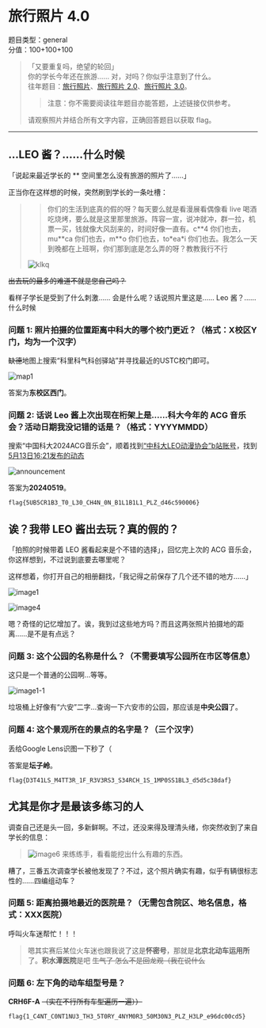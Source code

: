 # 旅行照片 4.0

题目类型：general  
分值：100+100+100

> 「又要重复吗，绝望的轮回」  
> 你的学长今年还在旅游…… 对，对吗？你似乎注意到了什么。  
> 往年题目：[旅行照片](https://github.com/USTC-Hackergame/hackergame2021-writeups/blob/master/official/%E6%97%85%E8%A1%8C%E7%85%A7%E7%89%87/README.md)、[旅行照片 2.0](https://github.com/USTC-Hackergame/hackergame2022-writeups/blob/master/official/%E6%97%85%E8%A1%8C%E7%85%A7%E7%89%87%202.0/README.md)、[旅行照片 3.0](https://github.com/USTC-Hackergame/hackergame2023-writeups/blob/master/official/%E6%97%85%E8%A1%8C%E7%85%A7%E7%89%87%203.0/README.md)。
>
>> 注意：你不需要阅读往年题目亦能答题，上述链接仅供参考。  
>
> 请观察照片并结合所有文字内容，正确回答题目以获取 flag。

---

## ...LEO 酱？……什么时候

「说起来最近学长的 \*\* 空间里怎么没有旅游的照片了……」

正当你在这样想的时候，突然刷到学长的一条吐槽：

>> 你们的生活到底真的假的呀？每天要么就是看漫展看偶像看 live 喝酒吃烧烤，要么就是这里那里旅游。阵容一宣，说冲就冲，群一拉，机票一买，钱就像大风刮来的，时间好像一直有。c\*\*4 你们也去，mu\*\*ca 你们也去，m\*\*o 你们也去，to\*ea\*i 你们也去。我怎么一天到晚都在上班啊，你们那到底是怎么弄的呀？教教我行不行
>
> ![klkq](../assets/klkq.jpg)

~~出去玩的最多的难道不就是您自己吗？~~

看样子学长是受到了什么刺激…… 会是什么呢？话说照片里这是…… Leo 酱？……什么时候

### 问题 1: 照片拍摄的位置距离中科大的哪个校门更近？（格式：X校区Y门，均为一个汉字）

~~缺德~~地图上搜索“科里科气科创驿站”并寻找最近的USTC校门即可。

![map1](../assets/IMG_0547.PNG)

答案为**东校区西门**。

### 问题 2: 话说 Leo 酱上次出现在桁架上是……科大今年的 ACG 音乐会？活动日期我没记错的话是？（格式：YYYYMMDD）

搜索“中国科大2024ACG音乐会”，顺着找到[“中科大LEO动漫协会”b站账号](https://space.bilibili.com/7021308)，找到[5月13日16:21发布的动态](https://www.bilibili.com/opus/930934582351495204)

![announcement](../assets/cddfa287b9c539fcaf42f5184865a7bf7021308.jpg)

答案为**20240519**。

`flag{5UB5CR1B3_T0_L30_CH4N_0N_B1L1B1L1_PLZ_d46c590006}`

## 诶？我带 LEO 酱出去玩？真的假的？

「拍照的时候带着 LEO 酱看起来是个不错的选择」，回忆完上次的 ACG 音乐会，你这样想到，不过说到底要去哪里呢？

这样想着，你打开自己的相册翻找，「我记得之前保存了几个还不错的地方……」

![image1](../assets/image01.jpg)

![image4](../assets/image04.jpg)

嗯？奇怪的记忆增加了。诶，我到过这些地方吗？而且这两张照片拍摄地的距离……是不是有点远？

### 问题 3: 这个公园的名称是什么？（不需要填写公园所在市区等信息）

这只是一个普通的公园啊...等等。

![image1-1](../assets/image01-1.jpg)

垃圾桶上好像有“六安”二字...查询一下六安市的公园，那应该是**中央公园**了。

### 问题 4: 这个景观所在的景点的名字是？（三个汉字）

丢给Google Lens识图一下秒了（

答案是**坛子岭**。

`flag{D3T41LS_M4TT3R_1F_R3V3RS3_S34RCH_1S_1MP0SS1BL3_d5d5c38daf}`

## 尤其是你才是最该多练习的人

调查自己还是头一回，多新鲜啊。不过，还没来得及理清头绪，你突然收到了来自学长的信息：
> ![image6](../assets/image06.jpg)
> 来练练手，看看能挖出什么有趣的东西。

糟了，三番五次调查学长被他发现了？不过，这个照片确实有趣，似乎有辆很标志性的……四编组动车？

### 问题 5: 距离拍摄地最近的医院是？（无需包含院区、地名信息，格式：XXX医院）

呼叫火车迷帮忙！！！

> 嗯其实赛后某位火车迷也跟我说了这是**怀密号**，那就是**北京北动车运用所**了。**积水潭医院**是吧 ~~生气了 怎么不是回龙观（我在说什么~~

### 问题 6: 左下角的动车组型号是？

**CRH6F-A** ~~（实在不行所有车型遍历一遍））~~

`flag{1_C4NT_C0NT1NU3_TH3_5T0RY_4NYM0R3_50M30N3_PLZ_H3LP_e96dc00cd5}`